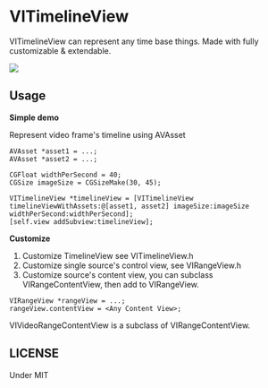 # VITimelineView 

VITimelineView can represent any time base things. Made with fully customizable & extendable.

![](https://s1.ax1x.com/2018/12/01/FnETDf.jpg)

## Usage

**Simple demo**

Represent video frame's timeline using AVAsset

```
AVAsset *asset1 = ...;
AVAsset *asset2 = ...;

CGFloat widthPerSecond = 40;
CGSize imageSize = CGSizeMake(30, 45);

VITimelineView *timelineView = [VITimelineView timelineViewWithAssets:@[asset1, asset2] imageSize:imageSize widthPerSecond:widthPerSecond];
[self.view addSubview:timelineView];
```

**Customize**

1. Customize TimelineView see VITimelineView.h
2. Customize single source's control view, see VIRangeView.h
3. Customize source's content view, you can subclass VIRangeContentView, then add to VIRangeView.

```
VIRangeView *rangeView = ...;
rangeView.contentView = <Any Content View>;
```

VIVideoRangeContentView is a subclass of VIRangeContentView.

## LICENSE

Under MIT
